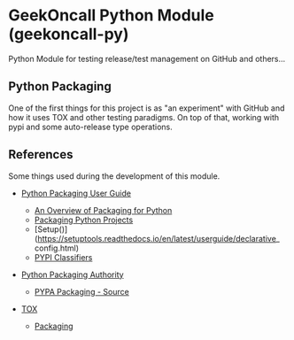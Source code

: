 # GeekOncall Python Module (geekoncall-py)

Python Module for testing release/test management on GitHub and others...

## Python Packaging

One of the first things for this project is as "an experiment" with GitHub
and how it uses TOX and other testing paradigms. On top of that, working
with pypi and some auto-release type operations.

## References

Some things used during the development of this module.

* [Python Packaging User Guide](https://packaging.python.org/en/latest/)
  - [An Overview of Packaging for Python](https://packaging.python.org/en/latest/overview/)
  - [Packaging Python Projects](https://packaging.python.org/en/latest/tutorials/packaging-projects/)
  - [Setup()](https://setuptools.readthedocs.io/en/latest/userguide/declarative_
    config.html)
  - [PYPI Classifiers](https://pypi.org/classifiers/)

* [Python Packaging Authority](https://www.pypa.io/en/latest/)
  - [PYPA Packaging - Source](https://github.com/pypa/packaging.python.org)

* [TOX](https://tox.wiki/en/latest/)
  - [Packaging](https://tox.wiki/en/latest/example/package.html)

